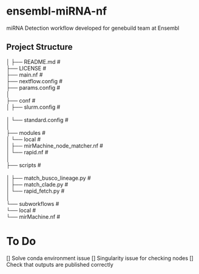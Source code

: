 # ensembl-miRNA-nf
miRNA Detection workflow developed for genebuild team at Ensembl


## Project Structure
│
├── README.md                                       #<br />
├── LICENSE                                         #<br />
├── main.nf                                         #<br />
├── nextflow.config                                 #<br />
├── params.config                                   #<br />
│                                                   <br />
├── conf                                            #<br />
│   ├── slurm.config                                #<br />    
│   └── standard.config                             #<br />
│<br />
├── modules                                         #<br />
│   └── local                                       #<br />
│       ├── mirMachine_node_matcher.nf              #<br />
│       └── rapid.nf                                #<br />
│                                                   <br />
├── scripts                                         #<br />        
│   ├── match_busco_lineage.py                      #<br />
│   ├── match_clade.py                              #<br />
│   └── rapid_fetch.py                              #<br />
│                                                   <br />
└── subworkflows                                    #<br />
    └── local                                       #<br />
        └── mirMachine.nf                           #<br />

# To Do
[] Solve conda environment issue
[] Singularity issue for checking nodes
[] Check that outputs are published correctly